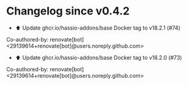 # Changelog since v0.4.2
- ⬆️ Update ghcr.io/hassio-addons/base Docker tag to v18.2.1 (#74)

Co-authored-by: renovate[bot] <29139614+renovate[bot]@users.noreply.github.com> 
- ⬆️ Update ghcr.io/hassio-addons/base Docker tag to v18.2.0 (#73)

Co-authored-by: renovate[bot] <29139614+renovate[bot]@users.noreply.github.com> 
